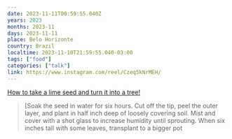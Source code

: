 ```yaml
---
date: 2023-11-11T00:59:55.040Z
years: 2023
months: 2023-11
days: 2023-11-11
place: Belo Horizonte
country: Brazil
localtime: 2023-11-10T21:59:55.040-03:00
tags: ["food"]
categories: ["talk"]
link: https://www.instagram.com/reel/Czeq5kNrMEH/
---
```

[How to take a lime seed and turn it into a tree!](https://www.instagram.com/reel/Czeq5kNrMEH/)

> [Soak the seed in water for six hours. Cut off the tip, peel the outer layer, and plant in half inch deep of loosely covering soil. Mist and cover with a shot glass to increase humidity until sprouting. When six inches tall with some leaves, transplant to a bigger pot
